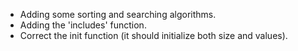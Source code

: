 - Adding some sorting and searching algorithms.
- Adding the 'includes' function.
- Correct the init function (it should initialize both size and values).
